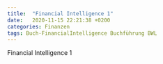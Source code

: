 ```yaml
---
title:  "Financial Intelligence 1"
date:   2020-11-15 22:21:38 +0200
categories: Finanzen
tags: Buch-FinancialIntelligence Buchführung BWL
---
```


Financial Intelligence 1
